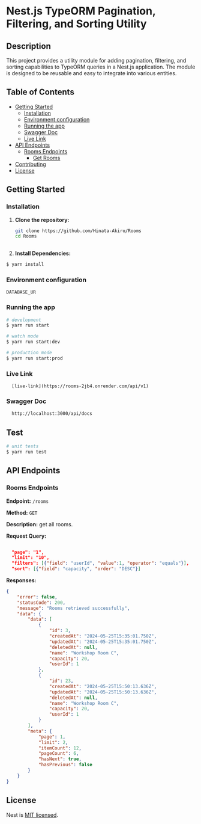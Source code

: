 # Nest.js TypeORM Pagination, Filtering, and Sorting Utility
## Description
This project provides a utility module for adding pagination, filtering, and sorting capabilities to TypeORM queries in a Nest.js application. The module is designed to be reusable and easy to integrate into various entities.
## Table of Contents

- [Getting Started](#getting-started)
  - [Installation](#installation)
  - [Environment configuration](#environment-configuration)
  - [Running the app](#running-the-app)
  - [Swagger Doc](#swagger-doc)
  - [Live Link](#live-link)
- [API Endpoints](#api-endpoints)
  - [Rooms Endpoints](#rooms-endpoints)
    - [Get Rooms](#get-rooms)
- [Contributing](#contributing)
- [License](#license)

## Getting Started
### Installation

1. **Clone the repository:**

   ```bash
   git clone https://github.com/Hinata-Akiro/Rooms
   cd Rooms
  
2. **Install Dependencies:**

```bash
$ yarn install
```
### Environment configuration

  ```plaintext
  DATABASE_UR 
   ```

### Running the app
```bash
# development
$ yarn run start

# watch mode
$ yarn run start:dev

# production mode
$ yarn run start:prod
```

### Live Link
   ```plaintext
     [live-link](https://rooms-2jb4.onrender.com/api/v1)
   ```

### Swagger Doc
   ```bash
     http://localhost:3000/api/docs
   ```

## Test

```bash
# unit tests
$ yarn run test
```

## API Endpoints

### Rooms Endpoints

**Endpoint:** `/rooms`

**Method:** `GET`

**Description:** get all rooms.

**Request Query:**

```json

  "page": "1",
  "limit": "10",
  "filters": [{"field": "userId", "value":1, "operator": "equals"}],
  "sort": [{"field": "capacity", "order": "DESC"}]

```
**Responses:**

```json
{
    "error": false,
    "statusCode": 200,
    "message": "Rooms retrieved successfully",
    "data": {
        "data": [
            {
                "id": 3,
                "createdAt": "2024-05-25T15:35:01.750Z",
                "updatedAt": "2024-05-25T15:35:01.750Z",
                "deletedAt": null,
                "name": "Workshop Room C",
                "capacity": 20,
                "userId": 1
            },
            {
                "id": 23,
                "createdAt": "2024-05-25T15:50:13.636Z",
                "updatedAt": "2024-05-25T15:50:13.636Z",
                "deletedAt": null,
                "name": "Workshop Room C",
                "capacity": 20,
                "userId": 1
            }
        ],
        "meta": {
            "page": 1,
            "limit": 2,
            "itemCount": 12,
            "pageCount": 6,
            "hasNext": true,
            "hasPrevious": false
        }
    }
}
```
## License
Nest is [MIT licensed](LICENSE).
